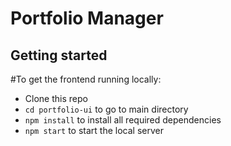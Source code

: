 # Portfolio Manager

## Getting started


#To get the frontend running locally:

- Clone this repo
- `cd portfolio-ui` to go to main directory
- `npm install` to install all required dependencies
- `npm start` to start the local server 
